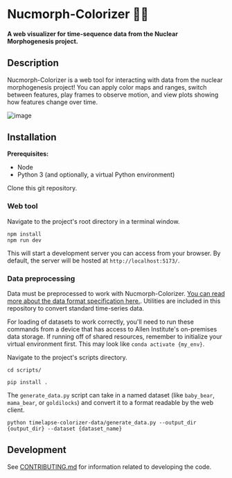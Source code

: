 # Nucmorph-Colorizer 🔬🎨

#### A web visualizer for time-sequence data from the Nuclear Morphogenesis project.

## Description

Nucmorph-Colorizer is a web tool for interacting with data from the nuclear morphogenesis project! You can apply color maps and ranges,
switch between features, play frames to observe motion, and view plots showing how features change over time.

![image](https://github.com/allen-cell-animated/nucmorph-colorizer/assets/30200665/d9d22cba-faa0-4366-a647-973bc2fce360)

## Installation

**Prerequisites:**

- Node
- Python 3 (and optionally, a virtual Python environment)

Clone this git repository.

### Web tool

Navigate to the project's root directory in a terminal window.

```
npm install
npm run dev
```

This will start a development server you can access from your browser. By default, the server will be hosted at `http://localhost:5173/`.

### Data preprocessing

Data must be preprocessed to work with Nucmorph-Colorizer. [You can read more about the data format specification here.](./scripts/timelapse-colorizer-data/generate_data.py). Utilities are included in this repository to convert standard time-series data.

For loading of datasets to work correctly, you'll need to run these commands from a device that has access to Allen Institute's on-premises data storage. If running off of shared resources, remember to initialize your virtual environment first. This may look like `conda activate {my_env}`.

Navigate to the project's scripts directory.

```
cd scripts/

pip install .
```

The `generate_data.py` script can take in a named dataset (like `baby_bear`, `mama_bear`, or `goldilocks`) and convert it to a format readable
by the web client.

```
python timelapse-colorizer-data/generate_data.py --output_dir {output_dir} --dataset {dataset_name}
```

## Development

See [CONTRIBUTING.md](CONTRIBUTING.md) for information related to developing the code.
